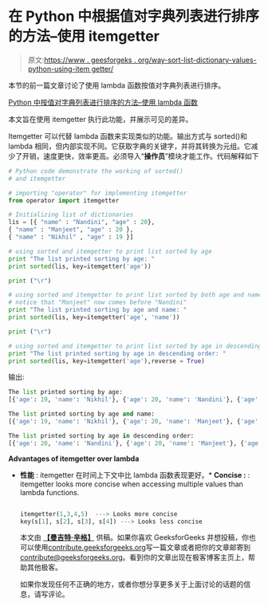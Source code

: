 # 在 Python 中根据值对字典列表进行排序的方法–使用 itemgetter

> 原文:[https://www . geesforgeks . org/way-sort-list-dictionary-values-python-using-item getter/](https://www.geeksforgeeks.org/ways-sort-list-dictionaries-values-python-using-itemgetter/)

本节的前一篇文章讨论了使用 lambda 函数按值对字典列表进行排序。

[Python 中按值对字典列表进行排序的方法–使用 lambda 函数](https://www.geeksforgeeks.org/ways-sort-list-dictionaries-values-python-using-lambda-function/)

本文旨在使用 itemgetter 执行此功能，并展示可见的差异。

Itemgetter 可以代替 lambda 函数来实现类似的功能。输出方式与 sorted()和 lambda 相同，但内部实现不同。它获取字典的关键字，并将其转换为元组。它减少了开销，速度更快，效率更高。必须导入“**操作员**”模块才能工作。代码解释如下

```py
# Python code demonstrate the working of sorted()
# and itemgetter

# importing "operator" for implementing itemgetter
from operator import itemgetter

# Initializing list of dictionaries
lis = [{ "name" : "Nandini", "age" : 20}, 
{ "name" : "Manjeet", "age" : 20 },
{ "name" : "Nikhil" , "age" : 19 }]

# using sorted and itemgetter to print list sorted by age 
print "The list printed sorting by age: "
print sorted(lis, key=itemgetter('age'))

print ("\r")

# using sorted and itemgetter to print list sorted by both age and name
# notice that "Manjeet" now comes before "Nandini"
print "The list printed sorting by age and name: "
print sorted(lis, key=itemgetter('age', 'name'))

print ("\r")

# using sorted and itemgetter to print list sorted by age in descending order
print "The list printed sorting by age in descending order: "
print sorted(lis, key=itemgetter('age'),reverse = True)
```

输出:

```py
The list printed sorting by age: 
[{'age': 19, 'name': 'Nikhil'}, {'age': 20, 'name': 'Nandini'}, {'age': 20, 'name': 'Manjeet'}]

The list printed sorting by age and name: 
[{'age': 19, 'name': 'Nikhil'}, {'age': 20, 'name': 'Manjeet'}, {'age': 20, 'name': 'Nandini'}]

The list printed sorting by age in descending order: 
[{'age': 20, 'name': 'Nandini'}, {'age': 20, 'name': 'Manjeet'}, {'age': 19, 'name': 'Nikhil'}]

```

**Advantages of itemgetter over lambda**

*   **性能** : itemgetter 在时间上下文中比 lambda 函数表现更好。*   **Concise :** : itemgetter looks more concise when accessing multiple values than lambda functions.

    ```py

    itemgetter(1,3,4,5)  ---> Looks more concise
    key(s[1], s[2], s[3], s[4]) ---> Looks less concise

    ```

    本文由 **[【曼吉特·辛格】](https://www.facebook.com/manjeet.04.singh)** 供稿。如果你喜欢 GeeksforGeeks 并想投稿，你也可以使用[contribute.geeksforgeeks.org](http://www.contribute.geeksforgeeks.org)写一篇文章或者把你的文章邮寄到 contribute@geeksforgeeks.org。看到你的文章出现在极客博客主页上，帮助其他极客。

    如果你发现任何不正确的地方，或者你想分享更多关于上面讨论的话题的信息，请写评论。
